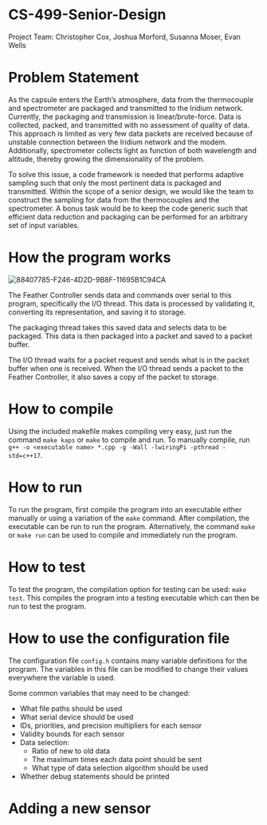 # CS-499-Senior-Design
Project Team: Christopher Cox, Joshua Morford, Susanna Moser, Evan Wells

# Problem Statement
As the capsule enters the Earth’s atmosphere, data from the thermocouple and spectrometer are packaged and transmitted to the Iridium network. Currently, the packaging and transmission is linear/brute-force. Data is collected, packed, and transmitted with no assessment of quality of data. This approach is limited as very few data packets are received because of unstable connection between the Iridium network and the modem. Additionally, spectrometer collects light as function of both wavelength and altitude, thereby growing the dimensionality of the problem.

To solve this issue, a code framework is needed that performs adaptive sampling such that only the most pertinent data is packaged and transmitted. Within the scope of a senior design, we would like the team to construct the sampling for data from the thermocouples and the spectrometer. A bonus task would be to keep the code generic such that efficient data reduction and packaging can be performed for an arbitrary set of input variables.

# How the program works
![88407785-F246-4D2D-9B8F-11695B1C94CA](https://user-images.githubusercontent.com/41971210/205755514-5db6eaef-b308-42f8-ba25-865613a06237.png)

The Feather Controller sends data and commands over serial to this program, specifically the I/O thread. This data is processed by validating it, converting its representation, and saving it to storage.

The packaging thread takes this saved data and selects data to be packaged. This data is then packaged into a packet and saved to a packet buffer.

The I/O thread waits for a packet request and sends what is in the packet buffer when one is received. When the I/O thread sends a packet to the Feather Controller, it also saves a copy of the packet to storage.

# How to compile
Using the included makefile makes compiling very easy, just run the command `make kaps` or `make` to compile and run. To manually compile, run `g++ -o <executable name> *.cpp -g -Wall -lwiringPi -pthread -std=c++17`.

# How to run
To run the program, first compile the program into an executable either manually or using a variation of the `make` command. After compilation, the executable can be run to run the program. Alternatively, the command `make` or `make run` can be used to compile and immediately run the program.

# How to test
To test the program, the compilation option for testing can be used: `make test`. This compiles the program into a testing executable which can then be run to test the program.

# How to use the configuration file
The configuration file `config.h` contains many variable definitions for the program. The variables in this file can be modified to change their values everywhere the variable is used.

Some common variables that may need to be changed:
* What file paths should be used
* What serial device should be used
* IDs, priorities, and precision multipliers for each sensor
* Validity bounds for each sensor
* Data selection:
  * Ratio of new to old data
  * The maximum times each data point should be sent
  * What type of data selection algorithm should be used
* Whether debug statements should be printed

# Adding a new sensor
